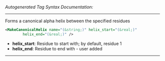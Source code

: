_Autogenerated Tag Syntax Documentation:_

---
Forms a canonical alpha helix between the specified residues

```xml
<MakeCanonicalHelix name="(&string;)" helix_start="(&real;)"
        helix_end="(&real;)" />
```

-   **helix_start**: Residue to start with; by default, residue 1
-   **helix_end**: Residue to end with - user added

---
